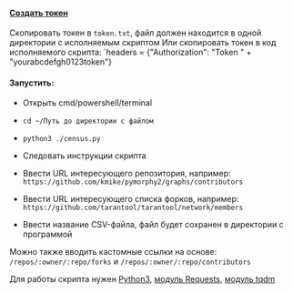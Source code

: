 #### [Создать токен](https://help.github.com/en/github/authenticating-to-github/creating-a-personal-access-token-for-the-command-line)
Скопировать токен в `token.txt`, файл должен находится в одной директории с исполняемым скриптом
Или скопировать токен в код исполняемого скрипта: 
`headers = {"Authorization": "Token " +  "yourabcdefgh0123token"}


#### Запустить:
* Открыть cmd/powershell/terminal
* `cd ~/Путь до директории с файлом`
* `python3 ./census.py`
* Следовать инструкции скрипта

* Ввести URL интересующего репозитория, например: `https://github.com/kmike/pymorphy2/graphs/contributors`
* Ввести URL интересующего списка форков, например: `https://github.com/tarantool/tarantool/network/members`
* Ввести название CSV-файла, файл будет сохранен в директории с программой

Можно также вводить кастомные ссылки на основе: `/repos/:owner/:repo/forks` и `/repos/:owner/:repo/contributors`

Для работы скрипта нужен [Python3](https://www.python.org/), [модуль Requests](https://2.python-requests.org/en/master/), [модуль tqdm](https://github.com/tqdm/tqdm)

